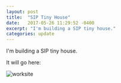 ```yaml
---
layout: post
title:  "SIP Tiny House"
date:   2017-05-26 11:29:52 -0400
excerpt: "I'm building a SIP tiny house."
categories: update
---
```


I'm building a SIP tiny house.

<!--more-->

It will go here:

![worksite](http://farm5.staticflickr.com/4274/34069241804_c6c40c19fc_h.jpg)

